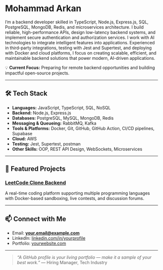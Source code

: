 # Mohammad Arkan

I’m a backend developer skilled in TypeScript, Node.js, Express.js, SQL, PostgreSQL, MongoDB, Redis, and microservices architecture. I build reliable, high-performance APIs, design low-latency backend systems, and implement secure authentication and authorization services. I work with AI technologies to integrate intelligent features into applications. Experienced in third-party integrations, testing with Jest and Supertest, and deploying with Docker and cloud platforms, I focus on creating scalable, efficient, and maintainable backend solutions that power modern, AI-driven applications.

💡 **Current Focus:** Preparing for remote backend opportunities and building impactful open-source projects.

---

## 🛠 Tech Stack
- **Languages:** JavaScript, TypeScript, SQL, NoSQL
- **Backend:** Node.js, Express.js
- **Databases:** PostgreSQL, MySQL, MongoDB, Redis
- **Messaging & Queueing:** RabbitMQ, Kafka
- **Tools & Platforms:** Docker, Git, GitHub, GitHub Action, CI/CD pipelines, Supabase
- **Cloud:** AWS
- **Testing:** Jest, Supertest, postman
- **Other Skills:** OOP, REST API Design, WebSockets, Microservices

---

## 🚀 Featured Projects

### [LeetCode Clone Backend](https://github.com/mdarkanurl/DevOhh)
A real-time coding platform supporting multiple programming languages with Docker-based sandboxing, live contests, and discussion forums.

---

## 📫 Connect with Me
- Email: **your.email@example.com**
- LinkedIn: [linkedin.com/in/yourprofile](https://linkedin.com/in/yourprofile)
- Portfolio: [yourwebsite.com](https://yourwebsite.com)

---

> _“A GitHub profile is your living portfolio — make it a sample of your best work.”_ — Hiring Manager, Tech Industry

